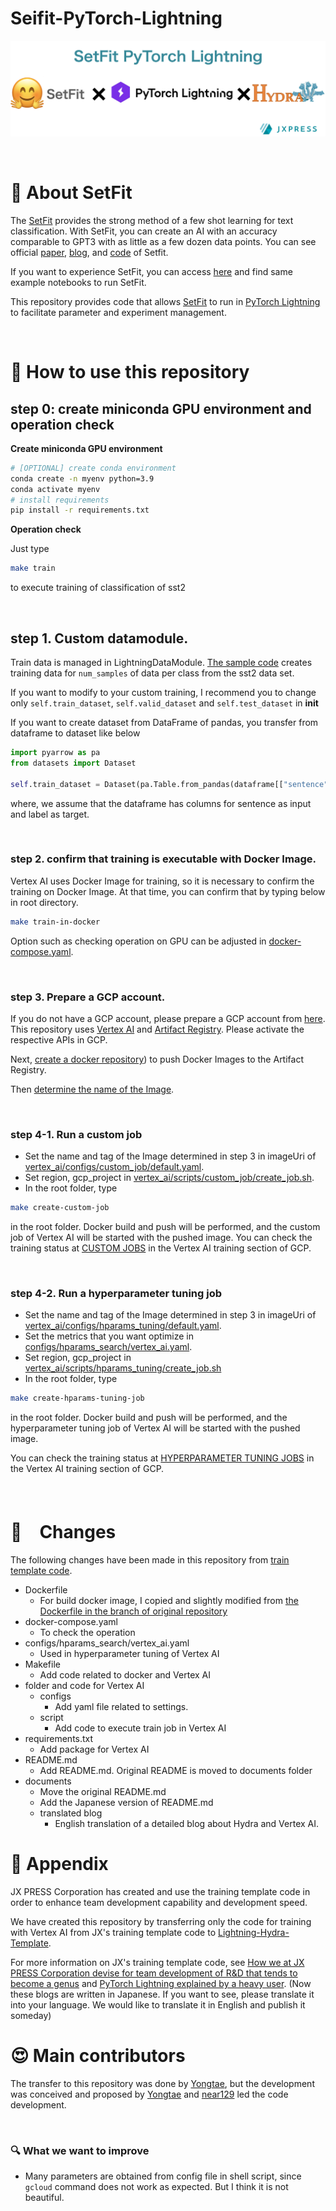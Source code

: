 # Seifit-PyTorch-Lightning

![main_theme](/documents/main_theme.png)

<br>

# 🤗 About SetFit

The [SetFit](https://github.com/huggingface/setfit) provides the strong method of a few shot learning for text classification.
With SetFit, you can create an AI with an accuracy comparable to GPT3 with as little as a few dozen data points.
You can see official [paper](https://arxiv.org/abs/2209.11055), [blog](https://huggingface.co/blog/setfit), and [code](https://github.com/huggingface/setfit) of Setfit.

If you want to experience SetFit, you can access [here](https://github.com/huggingface/setfit/tree/main/notebooks) and find same example notebooks to run SetFit.

This repository provides code that allows [SetFit](https://github.com/huggingface/setfit) to run in [PyTorch Lightning](https://github.com/PyTorchLightning/pytorch-lightning) to facilitate parameter and experiment management.

<br>

# 🚀  How to use this repository

## step 0: create miniconda GPU environment and operation check

**Create miniconda GPU environment**

```bash
# [OPTIONAL] create conda environment
conda create -n myenv python=3.9
conda activate myenv
# install requirements
pip install -r requirements.txt
```

**Operation check**

Just type

```bash
make train
```

to execute training of classification of sst2

<br>

## step 1. Custom datamodule.

Train data is managed in LightningDataModule.
[The sample code](src/datamodules/setfit_datamodule.py) creates training data for `num_samples` of data per class from the sst2 data set.

If you want to modify to your custom training, I recommend you to change only `self.train_dataset`, `self.valid_dataset` and `self.test_dataset` in __init__

If you want to create dataset from DataFrame of pandas, you transfer from dataframe to dataset like below

```python
import pyarrow as pa
from datasets import Dataset

self.train_dataset = Dataset(pa.Table.from_pandas(dataframe[["sentence","label"]]))
```

where, we assume that the dataframe has columns for sentence as input and label as target.

<br>

### step 2. confirm that training is executable with Docker Image.

Vertex AI uses Docker Image for training, so it is necessary to confirm the training on Docker Image.
At that time, you can confirm that by typing below in root directory.

```bash
make train-in-docker
```

Option such as checking operation on GPU can be adjusted in [docker-compose.yaml](/docker-compose.yaml).

<br>

### step 3. Prepare a GCP account.

If you do not have a GCP account, please prepare a GCP account from [here](https://cloud.google.com/docs/get-started).
This repository uses [Vertex AI](https://cloud.google.com/vertex-ai/docs/start) and [Artifact Registry](https://cloud.google.com/artifact-registry). Please activate the respective APIs in GCP.

Next, [create a docker repository](https://cloud.google.com/artifact-registry/docs/repositories/create-repos#overview)) to push Docker Images to the Artifact Registry.

Then [determine the name of the Image](https://cloud.google.com/artifact-registry/docs/docker/pushing-and-pulling).

<br>

### step 4-1. Run a custom job

- Set the name and tag of the Image determined in step 3 in imageUri of [vertex_ai/configs/custom_job/default.yaml](/vertex_ai/configs/custom_job/default.yaml).
- Set region, gcp_project in [vertex_ai/scripts/custom_job/create_job.sh](/vertex_ai/scripts/custom_job/create_job.sh).
- In the root folder, type

```bash
make create-custom-job
```

in the root folder.
Docker build and push will be performed, and the custom job of Vertex AI will be started with the pushed image.
You can check the training status at [CUSTOM JOBS](https://console.cloud.google.com/vertex-ai/training/custom-jobs) in the Vertex AI training section of GCP.

<br>

### step 4-2. Run a hyperparameter tuning job

- Set the name and tag of the Image determined in step 3 in imageUri of  [vertex_ai/configs/hparams_tuning/default.yaml](/vertex_ai/configs/hparams_tuning/default.yaml).
- Set the metrics that you want optimize in [configs/hparams_search/vertex_ai.yaml](/configs/hparams_search/vertex_ai.yaml).
- Set region, gcp_project in [vertex_ai/scripts/hparams_tuning/create_job.sh](/vertex_ai/scripts/hparams_tuning/create_job.sh)
- In the root folder, type

```bash
make create-hparams-tuning-job
```

in the root folder.
Docker build and push will be performed, and the hyperparameter tuning job of Vertex AI will be started with the pushed image.

You can check the training status at [HYPERPARAMETER TUNING JOBS](https://console.cloud.google.com/vertex-ai/training/hyperparameter-tuning-jobs) in the Vertex AI training section of GCP.

<br>

# 🔧　Changes

The following changes have been made in this repository from [train template code](https://github.com/ashleve/lightning-hydra-template).

- Dockerfile
  - For build docker image, I copied and slightly modified from [the Dockerfile in the branch of original repository](https://github.com/ashleve/lightning-hydra-template/tree/dockerfiles)
- docker-compose.yaml
  - To check the operation
- configs/hparams_search/vertex_ai.yaml
  - Used in hyperparameter tuning of Vertex AI
- Makefile
  - Add code related to docker and Vertex AI
- folder and code for Vertex AI
  - configs
    - Add yaml file related to settings.
  - script
    - Add code to execute train job in Vertex AI
- requirements.txt
  - Add package for Vertex AI
- README.md
  - Add README.md. Original README is moved to documents folder
- documents
  - Move the original README.md
  - Add the Japanese version of README.md
  - translated blog
    - English translation of a detailed blog about Hydra and Vertex AI.

# 📝 Appendix

JX PRESS Corporation has created and use the training template code in order to enhance team development capability and development speed.

We have created this repository by transferring only the code for training with Vertex AI from JX's training template code to [Lightning-Hydra-Template](https://github.com/ashleve/lightning-hydra-template).

For more information on JX's training template code, see [How we at JX PRESS Corporation devise for team development of R&D that tends to become a genus](https://tech.jxpress.net/entry/2021/10/27/160154) and [PyTorch Lightning explained by a heavy user](https://tech.jxpress.net/entry/2021/11/17/112214). (Now these blogs are written in Japanese. If you want to see, please translate it into your language. We would like to translate it in English and publish it someday)
<br>

# 😍 Main contributors

The transfer to this repository was done by [Yongtae](https://github.com/Yongtae723), but the development was conceived and proposed by [Yongtae](https://github.com/Yongtae723) and [near129](https://github.com/near129) led the code development.

<br>

### 🔍  What we want to improve

- Many parameters are obtained from config file in shell script, since `gcloud` command does not work as expected. But I think it is not beautiful.
